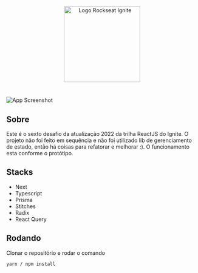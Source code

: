 <div align=center>
  <img src="https://i.imgur.com/cVAsZfL.png" alt="Logo Rockseat Ignite" width="200px">
</div>

#

![App Screenshot](https://i.imgur.com/154pNlm.png)

## Sobre
Este é o sexto desafio da atualização 2022 da trilha ReactJS do Ignite. O projeto não foi feito em sequência e não foi utilizado lib de gerenciamento de estado, então há coisas para refatorar e melhorar :). O funcionamento esta conforme o protótipo.

## Stacks
- Next
- Typescript
- Prisma
- Stitches
- Radix
- React Query

## Rodando

Clonar o repositório e rodar o comando
```
yarn / npm install
```
